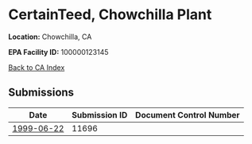 # CertainTeed, Chowchilla Plant

**Location:** Chowchilla, CA

**EPA Facility ID:** 100000123145

[Back to CA Index](../../index.md)

## Submissions

| Date | Submission ID | Document Control Number |
|------|--------------|-------------------------|
| [1999-06-22](submissions/11696.md) | 11696 |  |
